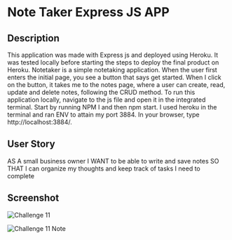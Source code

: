 # Note Taker Express JS APP

## Description

This application was made with Express js and deployed using Heroku. It was tested locally before starting the steps to deploy the final product on Heroku. Notetaker is a simple notetaking application. When the user first enters the initial page, you see a button that says get started. When I click on the button, it takes me to the notes page, where a user can create, read, update and delete notes, following the CRUD method. To run this application locally, navigate to the js file and open it in the integrated terminal. Start by running NPM I and then npm start. I used heroku in the terminal and ran ENV to attain my port 3884. In your browser, type http://localhost:3884/. 

## User Story

AS A small business owner
I WANT to be able to write and save notes
SO THAT I can organize my thoughts and keep track of tasks I need to complete

## Screenshot

![Challenge 11](https://user-images.githubusercontent.com/112358173/209593817-2052f7aa-8f23-48e5-ab14-86115057049a.png)

![Challenge 11 Note](https://user-images.githubusercontent.com/112358173/209593905-931e1eab-7c7f-4404-82f1-fd7ff4aa56f3.png)

